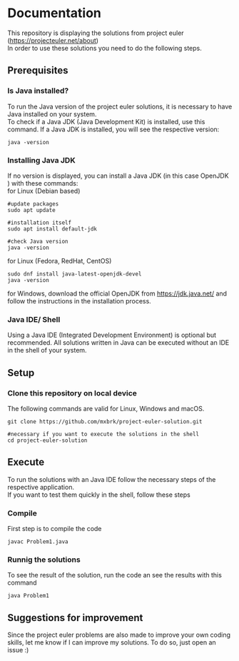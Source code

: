 # Documentation
This repository is displaying the solutions from project euler (https://projecteuler.net/about)  
In order to use these solutions you need to do the following steps.  

## Prerequisites
### Is Java installed?
To run the Java version of the project euler solutions, it is necessary to have Java installed on your system.  
To check if a Java JDK (Java Development Kit) is installed, use this command. If a Java JDK is installed, you will see the respective version:
```
java -version 
```
### Installing Java JDK
If no version is displayed, you can install a Java JDK (in this case OpenJDK ) with these commands:  
for Linux (Debian based)
```
#update packages
sudo apt update

#installation itself
sudo apt install default-jdk

#check Java version
java -version 
```
for Linux (Fedora, RedHat, CentOS)
```
sudo dnf install java-latest-openjdk-devel
java -version 
```
for Windows, download the official OpenJDK from https://jdk.java.net/ and follow the instructions in the installation process.  

### Java IDE/ Shell
Using a Java IDE (Integrated Development Environment) is optional but recommended. All solutions written in Java can be executed without an IDE in the shell of your system.  
## Setup
### Clone this repository on local device
The following commands are valid for Linux,  Windows and macOS.  
```
git clone https://github.com/mxbrk/project-euler-solution.git
```
```
#necessary if you want to execute the solutions in the shell
cd project-euler-solution 
```
## Execute 
To run the solutions with an Java IDE follow the necessary steps of the respective application.  
If you want to test them quickly in the shell, follow these steps   
### Compile
First step is to compile the code
```
javac Problem1.java
```
### Runnig the solutions
To see the result of the solution, run the code an see the results with this command
```
java Problem1
```
## Suggestions for improvement
Since the project euler problems are also made to improve your own coding skills, let me know if I can improve my solutions. To do so, just open an issue :)
